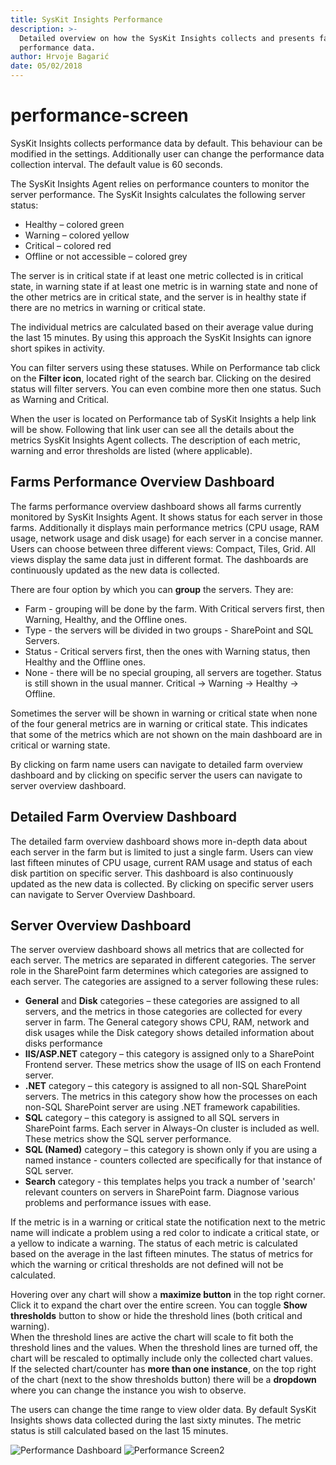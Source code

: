 ```yaml
---
title: SysKit Insights Performance
description: >-
  Detailed overview on how the SysKit Insights collects and presents farm
  performance data.
author: Hrvoje Bagarić
date: 05/02/2018
---
```


# performance-screen

SysKit Insights collects performance data by default. This behaviour can be modified in the settings. Additionally user can change the performance data collection interval. The default value is 60 seconds.

The SysKit Insights Agent relies on performance counters to monitor the server performance. The SysKit Insights calculates the following server status:

* Healthy – colored green
* Warning – colored yellow
* Critical – colored red
* Offline or not accessible – colored grey

The server is in critical state if at least one metric collected is in critical state, in warning state if at least one metric is in warning state and none of the other metrics are in critical state, and the server is in healthy state if there are no metrics in warning or critical state.

The individual metrics are calculated based on their average value during the last 15 minutes. By using this approach the SysKit Insights can ignore short spikes in activity.

You can filter servers using these statuses. While on Performance tab click on the **Filter icon**, located right of the search bar. Clicking on the desired status will filter servers. You can even combine more then one status. Such as Warning and Critical.

When the user is located on Performance tab of SysKit Insights a help link will be show. Following that link user can see all the details about the metrics SysKit Insights Agent collects. The description of each metric, warning and error thresholds are listed \(where applicable\).

## Farms Performance Overview Dashboard

The farms performance overview dashboard shows all farms currently monitored by SysKit Insights Agent. It shows status for each server in those farms. Additionally it displays main performance metrics \(CPU usage, RAM usage, network usage and disk usage\) for each server in a concise manner. Users can choose between three different views: Compact, Tiles, Grid. All views display the same data just in different format. The dashboards are continuously updated as the new data is collected.

There are four option by which you can **group** the servers. They are:

* Farm - grouping will be done by the farm. With Critical servers first, then Warning, Healthy, and the Offline ones. 
* Type - the servers will be divided in two groups - SharePoint and SQL Servers.
* Status - Critical servers first, then the ones with Warning status, then Healthy and the Offline ones. 
* None - there will be no special grouping, all servers are together. Status is still shown in the usual manner. Critical -&gt; Warning -&gt; Healthy -&gt; Offline.

Sometimes the server will be shown in warning or critical state when none of the four general metrics are in warning or critical state. This indicates that some of the metrics which are not shown on the main dashboard are in critical or warning state.

By clicking on farm name users can navigate to detailed farm overview dashboard and by clicking on specific server the users can navigate to server overview dashboard.

## Detailed Farm Overview Dashboard

The detailed farm overview dashboard shows more in-depth data about each server in the farm but is limited to just a single farm. Users can view last fifteen minutes of CPU usage, current RAM usage and status of each disk partition on specific server. This dashboard is also continuously updated as the new data is collected. By clicking on specific server users can navigate to Server Overview Dashboard.

## Server Overview Dashboard

The server overview dashboard shows all metrics that are collected for each server. The metrics are separated in different categories. The server role in the SharePoint farm determines which categories are assigned to each server. The categories are assigned to a server following these rules:

* **General** and **Disk** categories – these categories are assigned to all servers, and the metrics in those categories are collected for every server in farm. The General category shows CPU, RAM, network and disk usages while the Disk category shows detailed information about disks performance
* **IIS/ASP.NET** category – this category is assigned only to a SharePoint Frontend server. These metrics show the usage of IIS on each Frontend server.
* **.NET** category – this category is assigned to all non-SQL SharePoint servers. The metrics in this category show how the processes on each non-SQL SharePoint server are using .NET framework capabilities.
* **SQL** category – this category is assigned to all SQL servers in SharePoint farms. Each server in Always-On cluster is included as well. These metrics show the SQL server performance.
* **SQL \(Named\)** category – this category is shown only if you are using a named instance - counters collected are specifically for that instance of SQL server.
* **Search** category - this templates helps you track a number of 'search' relevant counters on servers in SharePoint farm. Diagnose various problems and performance issues with ease.

If the metric is in a warning or critical state the notification next to the metric name will indicate a problem using a red color to indicate a critical state, or a yellow to indicate a warning. The status of each metric is calculated based on the average in the last fifteen minutes. The status of metrics for which the warning or critical thresholds are not defined will not be calculated.

Hovering over any chart will show a **maximize button** in the top right corner. Click it to expand the chart over the entire screen. You can toggle **Show thresholds** button to show or hide the threshold lines \(both critical and warning\).  
When the threshold lines are active the chart will scale to fit both the threshold lines and the values. When the threshold lines are turned off, the chart will be rescaled to optimally include only the collected chart values.  
If the selected chart/counter has **more than one instance**, on the top right of the chart \(next to the show thresholds button\) there will be a **dropdown** where you can change the instance you wish to observe.

The users can change the time range to view older data. By default SysKit Insights shows data collected during the last sixty minutes. The metric status is still calculated based on the last 15 minutes.

![Performance Dashboard](https://github.com/SysKitTeam/docs-insights/tree/e279e7cb077284447b4d0daa2f424e96e445e262/get-to-know-insights/#img/performance-dashboard.png) ![Performance Screen2](https://github.com/SysKitTeam/docs-insights/tree/e279e7cb077284447b4d0daa2f424e96e445e262/get-to-know-insights/#img/performance-screen2.png)

